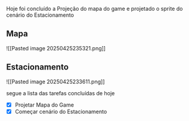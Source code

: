 Hoje foi concluído a Projeção do mapa do game e projetado o sprite do cenário do Estacionamento

## Mapa

![[Pasted image 20250425235321.png]]

## Estacionamento

![[Pasted image 20250425233611.png]]

segue a lista das tarefas concluídas de hoje

- [x] Projetar Mapa do Game
- [x] Começar cenário do Estacionamento